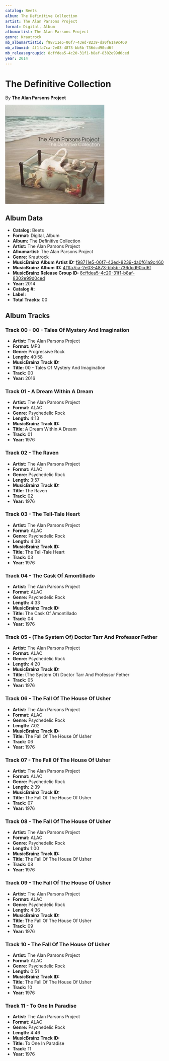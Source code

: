 ```yaml
---
catalog: Beets
album: The Definitive Collection
artist: The Alan Parsons Project
format: Digital, Album
albumartist: The Alan Parsons Project
genre: Krautrock
mb_albumartistid: f98711e5-06f7-43ed-8239-da0f61a9c460
mb_albumid: 4f1fa7ca-2e03-4873-bb5b-736dcd90cd6f
mb_releasegroupid: 8cffdea5-4c20-31f1-b8af-8302e99d0ced
year: 2014
---
```


# The Definitive Collection

By **The Alan Parsons Project**

![](../../assets/beetscovers/The_Alan_Parsons_Project-The_Definitive_Collection.jpg)

## Album Data

- **Catalog:** Beets
- **Format:** Digital, Album
- **Album:** The Definitive Collection
- **Artist:** The Alan Parsons Project
- **Albumartist:** The Alan Parsons Project
- **Genre:** Krautrock
- **MusicBrainz Album Artist ID:** [f98711e5-06f7-43ed-8239-da0f61a9c460](https://musicbrainz.org/artist/f98711e5-06f7-43ed-8239-da0f61a9c460)
- **MusicBrainz Album ID:** [4f1fa7ca-2e03-4873-bb5b-736dcd90cd6f](https://musicbrainz.org/release/4f1fa7ca-2e03-4873-bb5b-736dcd90cd6f)
- **MusicBrainz Release Group ID:** [8cffdea5-4c20-31f1-b8af-8302e99d0ced](https://musicbrainz.org/release-group/8cffdea5-4c20-31f1-b8af-8302e99d0ced)
- **Year:** 2014
- **Catalog #:** 
- **Label:** 
- **Total Tracks:** 00

## Album Tracks

### Track 00 - 00 - Tales Of Mystery And Imagination

- **Artist:** The Alan Parsons Project
- **Format:** MP3
- **Genre:** Progressive Rock
- **Length:** 40:58
- **MusicBrainz Track ID:** [](https://musicbrainz.org/recording/)
- **Title:** 00 - Tales Of Mystery And Imagination
- **Track:** 00
- **Year:** 2016

### Track 01 - A Dream Within A Dream

- **Artist:** The Alan Parsons Project
- **Format:** ALAC
- **Genre:** Psychedelic Rock
- **Length:** 4:13
- **MusicBrainz Track ID:** [](https://musicbrainz.org/recording/)
- **Title:** A Dream Within A Dream
- **Track:** 01
- **Year:** 1976

### Track 02 - The Raven

- **Artist:** The Alan Parsons Project
- **Format:** ALAC
- **Genre:** Psychedelic Rock
- **Length:** 3:57
- **MusicBrainz Track ID:** [](https://musicbrainz.org/recording/)
- **Title:** The Raven
- **Track:** 02
- **Year:** 1976

### Track 03 - The Tell-Tale Heart

- **Artist:** The Alan Parsons Project
- **Format:** ALAC
- **Genre:** Psychedelic Rock
- **Length:** 4:38
- **MusicBrainz Track ID:** [](https://musicbrainz.org/recording/)
- **Title:** The Tell-Tale Heart
- **Track:** 03
- **Year:** 1976

### Track 04 - The Cask Of Amontillado

- **Artist:** The Alan Parsons Project
- **Format:** ALAC
- **Genre:** Psychedelic Rock
- **Length:** 4:33
- **MusicBrainz Track ID:** [](https://musicbrainz.org/recording/)
- **Title:** The Cask Of Amontillado
- **Track:** 04
- **Year:** 1976

### Track 05 - (The System Of) Doctor Tarr And Professor Fether

- **Artist:** The Alan Parsons Project
- **Format:** ALAC
- **Genre:** Psychedelic Rock
- **Length:** 4:20
- **MusicBrainz Track ID:** [](https://musicbrainz.org/recording/)
- **Title:** (The System Of) Doctor Tarr And Professor Fether
- **Track:** 05
- **Year:** 1976

### Track 06 - The Fall Of The House Of Usher

- **Artist:** The Alan Parsons Project
- **Format:** ALAC
- **Genre:** Psychedelic Rock
- **Length:** 7:02
- **MusicBrainz Track ID:** [](https://musicbrainz.org/recording/)
- **Title:** The Fall Of The House Of Usher
- **Track:** 06
- **Year:** 1976

### Track 07 - The Fall Of The House Of Usher

- **Artist:** The Alan Parsons Project
- **Format:** ALAC
- **Genre:** Psychedelic Rock
- **Length:** 2:39
- **MusicBrainz Track ID:** [](https://musicbrainz.org/recording/)
- **Title:** The Fall Of The House Of Usher
- **Track:** 07
- **Year:** 1976

### Track 08 - The Fall Of The House Of Usher

- **Artist:** The Alan Parsons Project
- **Format:** ALAC
- **Genre:** Psychedelic Rock
- **Length:** 1:00
- **MusicBrainz Track ID:** [](https://musicbrainz.org/recording/)
- **Title:** The Fall Of The House Of Usher
- **Track:** 08
- **Year:** 1976

### Track 09 - The Fall Of The House Of Usher

- **Artist:** The Alan Parsons Project
- **Format:** ALAC
- **Genre:** Psychedelic Rock
- **Length:** 4:36
- **MusicBrainz Track ID:** [](https://musicbrainz.org/recording/)
- **Title:** The Fall Of The House Of Usher
- **Track:** 09
- **Year:** 1976

### Track 10 - The Fall Of The House Of Usher

- **Artist:** The Alan Parsons Project
- **Format:** ALAC
- **Genre:** Psychedelic Rock
- **Length:** 0:51
- **MusicBrainz Track ID:** [](https://musicbrainz.org/recording/)
- **Title:** The Fall Of The House Of Usher
- **Track:** 10
- **Year:** 1976

### Track 11 - To One In Paradise

- **Artist:** The Alan Parsons Project
- **Format:** ALAC
- **Genre:** Psychedelic Rock
- **Length:** 4:46
- **MusicBrainz Track ID:** [](https://musicbrainz.org/recording/)
- **Title:** To One In Paradise
- **Track:** 11
- **Year:** 1976

